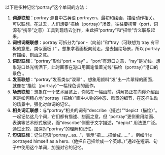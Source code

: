 以下是多种记忆“portray”这个单词的方法：
1. **词源联想**：portray 源自中古英语 portrayen，最初和绘画、描绘动作相关。可以联想，在过去，人们想要“描绘（portray）”场景，往往要携带（port，词源有“携带”之意）工具到现场去创作，由此把“portray”和“描绘”含义联系起来。
2. **词根词缀联想**：portray 可拆分为“por -（向前）”和“tray（可联想为 tray 有平板的意思，类似画板 ）” 。想象拿着画板向前走，是去描绘场景，所以 portray 有描绘、刻画之意。 
3. **词形联想**：“portray”形似“port + ray” 。“port”有港口之意，“ray”是光线。想象港口处光线洒下，此时画家在港口用画笔借着光线“描绘（portray）”港口的景色 。
4. **发音联想**：“portray”发音类似“泼翠” 。想象用颜料“泼”出一片翠绿的画面，就像在“描绘（portray）”一幅绿色调的画作。
5. **场景联想**：想象在一个艺术展览上，你站在一幅画前，讲解员正在向你介绍画家是如何精心地“portray（描绘）”画中人物的神态、风景的细节，在这样生动的场景中，强化对单词的记忆。 
6. **相关词汇联想**：与“portray”相关的词有“describe（描述）”“depict（描绘）”。一起记忆这几个词，它们都有描述、刻画之意，但 “portray”更侧重用绘画、表演等艺术形式展现，而“describe”侧重于文字描述，“depict” 用法更广泛。通过比较，加深对“portray”的理解和记忆。 
7. **短语联想**：记住短语“portray...as...”，表示“把……描绘成……” 。例如“He portrayed himself as a hero.（他把自己描绘成一个英雄。）”通过在短语、句子中使用这个单词，加强对它的记忆。 